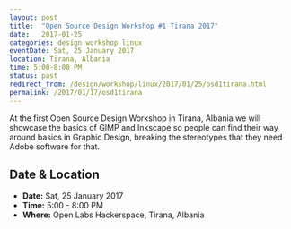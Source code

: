 ```yaml
---
layout: post
title:  "Open Source Design Workshop #1 Tirana 2017"
date:   2017-01-25
categories: design workshop linux
eventDate: Sat, 25 January 2017
location: Tirana, Albania
time: 5:00-8:00 PM
status: past
redirect_from: /design/workshop/linux/2017/01/25/osd1tirana.html
permalink: /2017/01/17/osd1tirana
---
```


At the first Open Source Design Workshop in Tirana, Albania we will showcase the basics of GIMP and Inkscape 
so people can find their way around basics in Graphic Design, breaking the stereotypes that they need Adobe software for that.

## Date & Location

- **Date:** Sat, 25 January 2017
- **Time:** 5:00 - 8:00 PM
- **Where:** Open Labs Hackerspace, Tirana, Albania
